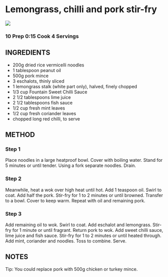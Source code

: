 # Lemongrass, chilli and pork stir-fry
![](http://img.taste.com.au/Zut9LbmB/w720-h480-cfill-q80/taste/2016/11/lemongrass-chilli-and-pork-stir-fry-92487-1.jpeg)
### 10 Prep 0:15 Cook 4 Servings
## INGREDIENTS
* 200g dried rice vermicelli noodles
* 1 tablespoon peanut oil
* 500g pork mince
* 3 eschalots, thinly sliced
* 1 lemongrass stalk (white part only), halved, finely chopped
* 1/3 cup Fountain Sweet Chilli Sauce
* 2 1/2 tablespoons lime juice
* 2 1/2 tablespoons fish sauce
* 1/2 cup fresh mint leaves
* 1/2 cup fresh coriander leaves
* chopped long red chilli, to serve
## METHOD
### Step 1
Place noodles in a large heatproof bowl. Cover with boiling water. Stand for 5 minutes or until tender. Using a fork separate noodles. Drain.
### Step 2
Meanwhile, heat a wok over high heat until hot. Add 1 teaspoon oil. Swirl to coat. Add half the pork. Stir-fry for 1 to 2 minutes or until browned. Transfer to a bowl. Cover to keep warm. Repeat with oil and remaining pork.
### Step 3
Add remaining oil to wok. Swirl to coat. Add eschalot and lemongrass. Stir-fry for 1 minute or until fragrant. Return pork to wok. Add sweet chilli sauce, lime juice and fish sauce. Stir-fry for 1 to 2 minutes or until heated through. Add mint, coriander and noodles. Toss to combine. Serve.
## NOTES
Tip: You could replace pork with 500g chicken or turkey mince.
